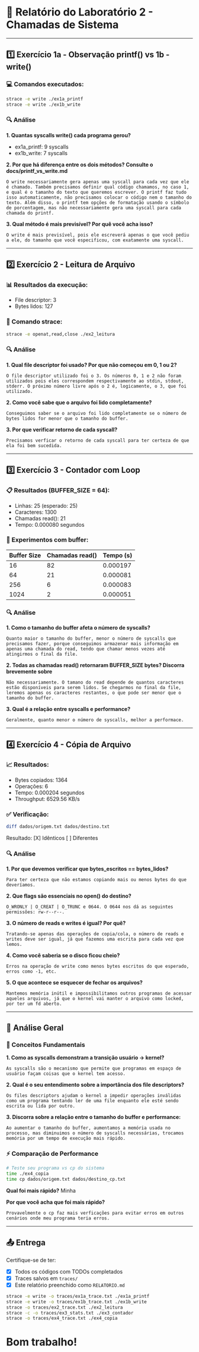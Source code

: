 # 📝 Relatório do Laboratório 2 - Chamadas de Sistema

---

## 1️⃣ Exercício 1a - Observação printf() vs 1b - write()

### 💻 Comandos executados:
```bash
strace -e write ./ex1a_printf
strace -e write ./ex1b_write
```

### 🔍 Análise

**1. Quantas syscalls write() cada programa gerou?**
- ex1a_printf: 9 syscalls
- ex1b_write: 7 syscalls

**2. Por que há diferença entre os dois métodos? Consulte o docs/printf_vs_write.md**

```
O write necessariamente gera apenas uma syscall para cada vez que ele é chamado. Também precisamos definir qual código chamamos, no caso 1, e qual é o tamanho do texto que queremos escrever. O printf faz tudo isso automaticamente, não precisamos colocar o código nem o tamanho do texto. Além disso, o printf tem opções de formatação usando o símbolo de porcentagem, mas não necessariamente gera uma syscall para cada chamada do printf.
```

**3. Qual método é mais previsível? Por quê você acha isso?**

```
O write é mais previsível, pois ele escreverá apenas o que você pediu a ele, do tamanho que você especificou, com exatamente uma syscall.
```

---

## 2️⃣ Exercício 2 - Leitura de Arquivo

### 📊 Resultados da execução:
- File descriptor: 3
- Bytes lidos: 127

### 🔧 Comando strace:
```bash
strace -e openat,read,close ./ex2_leitura
```

### 🔍 Análise

**1. Qual file descriptor foi usado? Por que não começou em 0, 1 ou 2?**

```
O file descriptor utilizado foi o 3. Os números 0, 1 e 2 não foram utilizados pois eles correspondem respectivamente ao stdin, stdout, stderr. O próximo número livre após o 2 é, logicamente, o 3, que foi utilizado.
```

**2. Como você sabe que o arquivo foi lido completamente?**

```
Conseguimos saber se o arquivo foi lido completamente se o número de bytes lidos for menor que o tamanho do buffer.
```

**3. Por que verificar retorno de cada syscall?**

```
Precisamos verficar o retorno de cada syscall para ter certeza de que ela foi bem sucedida.
```

---

## 3️⃣ Exercício 3 - Contador com Loop

### 📋 Resultados (BUFFER_SIZE = 64):
- Linhas: 25 (esperado: 25)
- Caracteres: 1300
- Chamadas read(): 21
- Tempo: 0.000080 segundos

### 🧪 Experimentos com buffer:

| Buffer Size | Chamadas read() | Tempo (s) |
|-------------|-----------------|-----------|
| 16          |       82        |  0.000197 |
| 64          |       21        | 0.000081  |
| 256         |       6         | 0.000083  |
| 1024        |        2        | 0.000051  |

### 🔍 Análise

**1. Como o tamanho do buffer afeta o número de syscalls?**

```
Quanto maior o tamanho do buffer, menor o número de syscalls que precisamos fazer, porque conseguimos armazenar mais informação em apenas uma chamada do read, tendo que chamar menos vezes até atingirmos o final da file.
```

**2. Todas as chamadas read() retornaram BUFFER_SIZE bytes? Discorra brevemente sobre**

```
Não necessariamente. O tamano do read depende de quantos caracteres estão disponíveis para serem lidos. Se chegarmos no final da file, leremos apenas os caracteres restantes, o que pode ser menor que o tamanho do buffer.
```

**3. Qual é a relação entre syscalls e performance?**

```
Geralmente, quanto menor o número de syscalls, melhor a performace.
```

---

## 4️⃣ Exercício 4 - Cópia de Arquivo

### 📈 Resultados:
- Bytes copiados: 1364
- Operações: 6
- Tempo: 0.000204 segundos
- Throughput: 6529.56 KB/s

### ✅ Verificação:
```bash
diff dados/origem.txt dados/destino.txt
```
Resultado: [X] Idênticos [ ] Diferentes

### 🔍 Análise

**1. Por que devemos verificar que bytes_escritos == bytes_lidos?**

```
Para ter certeza que não estamos copiando mais ou menos bytes do que deveríamos.
```

**2. Que flags são essenciais no open() do destino?**

```
O_WRONLY | O_CREAT | O_TRUNC e 0644. O 0644 nos dá as seguintes permissões: rw-r--r--.
```

**3. O número de reads e writes é igual? Por quê?**

```
Tratando-se apenas das operações de copia/cola, o número de reads e writes deve ser igual, já que fazemos uma escrita para cada vez que lemos.
```

**4. Como você saberia se o disco ficou cheio?**

```
Erros na operação de write como menos bytes escritos do que esperado, erros como -1, etc.
```

**5. O que acontece se esquecer de fechar os arquivos?**

```
Mantemos memória inútil e impossibilitamos outros programas de acessar aqueles arquivos, já que o kernel vai manter o arquivo como locked, por ter um fd aberto.
```

---

## 🎯 Análise Geral

### 📖 Conceitos Fundamentais

**1. Como as syscalls demonstram a transição usuário → kernel?**

```
As syscalls são o mecanismo que permite que programas em espaço de usuário façam coisas que o kernel tem acesso.
```

**2. Qual é o seu entendimento sobre a importância dos file descriptors?**

```
Os files descriptors ajudam o kernel a impedir operações inválidas como um programa tentando ler de uma file enquanto ele esté sendo escrita ou lida por outro.
```

**3. Discorra sobre a relação entre o tamanho do buffer e performance:**

```
Ao aumentar o tamanho do buffer, aumentamos a memória usada no processo, mas diminuimos o número de syscalls necessárias, trocamos memória por um tempo de execução mais rápido.
```

### ⚡ Comparação de Performance

```bash
# Teste seu programa vs cp do sistema
time ./ex4_copia
time cp dados/origem.txt dados/destino_cp.txt
```

**Qual foi mais rápido?** Minha

**Por que você acha que foi mais rápido?**

```
Provavelmente o cp faz mais verficações para evitar erros em outros cenários onde meu programa teria erros.
```

---

## 📤 Entrega
Certifique-se de ter:
- [X] Todos os códigos com TODOs completados
- [X] Traces salvos em `traces/`
- [X] Este relatório preenchido como `RELATORIO.md`

```bash
strace -e write -o traces/ex1a_trace.txt ./ex1a_printf
strace -e write -o traces/ex1b_trace.txt ./ex1b_write
strace -o traces/ex2_trace.txt ./ex2_leitura
strace -c -o traces/ex3_stats.txt ./ex3_contador
strace -o traces/ex4_trace.txt ./ex4_copia
```
# Bom trabalho!
